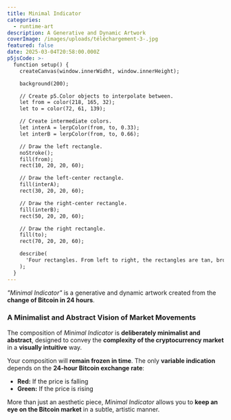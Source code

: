 ```yaml
---
title: Minimal Indicator
categories:
  - runtime-art
description: A Generative and Dynamic Artwork
coverImage: /images/uploads/téléchargement-3-.jpg
featured: false
date: 2025-03-04T20:58:00.000Z
p5jsCode: >-
  function setup() {
    createCanvas(window.innerWidht, window.innerHeight);

    background(200);

    // Create p5.Color objects to interpolate between.
    let from = color(218, 165, 32);
    let to = color(72, 61, 139);

    // Create intermediate colors.
    let interA = lerpColor(from, to, 0.33);
    let interB = lerpColor(from, to, 0.66);

    // Draw the left rectangle.
    noStroke();
    fill(from);
    rect(10, 20, 20, 60);

    // Draw the left-center rectangle.
    fill(interA);
    rect(30, 20, 20, 60);

    // Draw the right-center rectangle.
    fill(interB);
    rect(50, 20, 20, 60);

    // Draw the right rectangle.
    fill(to);
    rect(70, 20, 20, 60);

    describe(
      'Four rectangles. From left to right, the rectangles are tan, brown, brownish purple, and purple.'
    );
  }
---
```

*"Minimal Indicator"* is a generative and dynamic artwork created from the **change of Bitcoin in 24 hours**.  

### **A Minimalist and Abstract Vision of Market Movements**  
The composition of *Minimal Indicator* is **deliberately minimalist and abstract**, designed to convey the **complexity of the cryptocurrency market** in a **visually intuitive** way.  

Your composition will **remain frozen in time**. The only **variable indication** depends on the **24-hour Bitcoin exchange rate**:  
- **Red:** If the price is falling  
- **Green:** If the price is rising  

More than just an aesthetic piece, *Minimal Indicator* allows you to **keep an eye on the Bitcoin market** in a subtle, artistic manner.  
